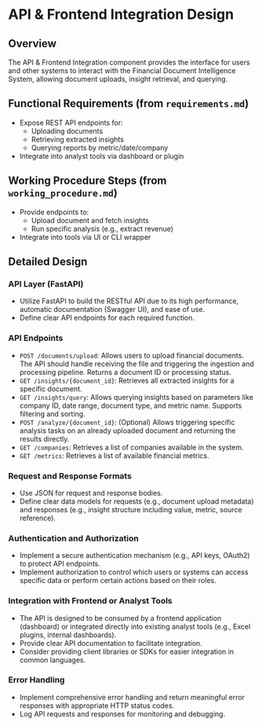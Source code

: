 # API & Frontend Integration Design

## Overview

The API & Frontend Integration component provides the interface for users and other systems to interact with the Financial Document Intelligence System, allowing document uploads, insight retrieval, and querying.

## Functional Requirements (from `requirements.md`)

*   Expose REST API endpoints for:
    *   Uploading documents
    *   Retrieving extracted insights
    *   Querying reports by metric/date/company
*   Integrate into analyst tools via dashboard or plugin

## Working Procedure Steps (from `working_procedure.md`)

*   Provide endpoints to:
    *   Upload document and fetch insights
    *   Run specific analysis (e.g., extract revenue)
*   Integrate into tools via UI or CLI wrapper

## Detailed Design

### API Layer (FastAPI)

*   Utilize FastAPI to build the RESTful API due to its high performance, automatic documentation (Swagger UI), and ease of use.
*   Define clear API endpoints for each required function.

### API Endpoints

*   `POST /documents/upload`: Allows users to upload financial documents. The API should handle receiving the file and triggering the ingestion and processing pipeline. Returns a document ID or processing status.
*   `GET /insights/{document_id}`: Retrieves all extracted insights for a specific document.
*   `GET /insights/query`: Allows querying insights based on parameters like company ID, date range, document type, and metric name. Supports filtering and sorting.
*   `POST /analyze/{document_id}`: (Optional) Allows triggering specific analysis tasks on an already uploaded document and returning the results directly.
*   `GET /companies`: Retrieves a list of companies available in the system.
*   `GET /metrics`: Retrieves a list of available financial metrics.

### Request and Response Formats

*   Use JSON for request and response bodies.
*   Define clear data models for requests (e.g., document upload metadata) and responses (e.g., insight structure including value, metric, source reference).

### Authentication and Authorization

*   Implement a secure authentication mechanism (e.g., API keys, OAuth2) to protect API endpoints.
*   Implement authorization to control which users or systems can access specific data or perform certain actions based on their roles.

### Integration with Frontend or Analyst Tools

*   The API is designed to be consumed by a frontend application (dashboard) or integrated directly into existing analyst tools (e.g., Excel plugins, internal dashboards).
*   Provide clear API documentation to facilitate integration.
*   Consider providing client libraries or SDKs for easier integration in common languages.

### Error Handling

*   Implement comprehensive error handling and return meaningful error responses with appropriate HTTP status codes.
*   Log API requests and responses for monitoring and debugging.